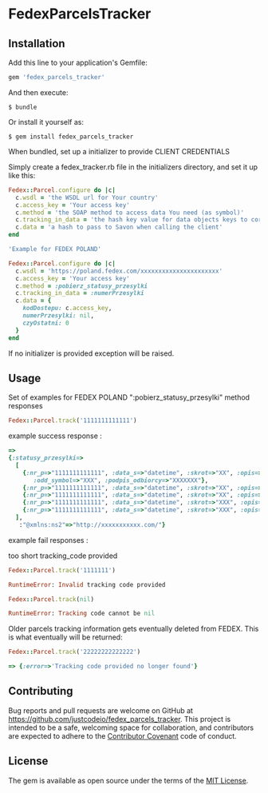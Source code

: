 # FedexParcelsTracker


## Installation

Add this line to your application's Gemfile:

```ruby
gem 'fedex_parcels_tracker'
```

And then execute:

    $ bundle

Or install it yourself as:

    $ gem install fedex_parcels_tracker

When bundled, set up a initializer to provide CLIENT CREDENTIALS

Simply create a fedex_tracker.rb file in the initializers directory, and set it up like this:

```ruby
Fedex::Parcel.configure do |c|
  c.wsdl = 'the WSDL url for Your country'
  c.access_key = 'Your access key'
  c.method = 'the SOAP method to access data You need (as symbol)'
  c.tracking_in_data = 'the hash key value for data objects keys to correspond with the tracking_code placement (as symbol)'
  c.data = 'a hash to pass to Savon when calling the client'
end

'Example for FEDEX POLAND'

Fedex::Parcel.configure do |c|
  c.wsdl = 'https://poland.fedex.com/xxxxxxxxxxxxxxxxxxxxxx'
  c.access_key = 'Your access key'
  c.method = :pobierz_statusy_przesylki
  c.tracking_in_data = :numerPrzesylki
  c.data = {
    kodDostepu: c.access_key,
    numerPrzesylki: nil,
    czyOstatni: 0
  }
end
```
If no initializer is provided exception will be raised.

## Usage
Set of examples for FEDEX POLAND ":pobierz_statusy_przesylki" method responses

```ruby
Fedex::Parcel.track('1111111111111')
```
example success response :
```ruby
=>
{:statusy_przesylki=>
  [
    {:nr_p=>"1111111111111", :data_s=>"datetime", :skrot=>"XX", :opis=>"Kurier doręczył przesyłkę do odbiorcy.",
       :odd_symbol=>"XXX", :podpis_odbiorcy=>"XXXXXXX"},
    {:nr_p=>"1111111111111", :data_s=>"datetime", :skrot=>"XX", :opis=>"Przesyłka wydana do doręczenia kurierowi FedEx.", :odd_symbol=>"XXX"},
    {:nr_p=>"1111111111111", :data_s=>"datetime", :skrot=>"XX", :opis=>"Przesyłka w oddziale FedEx.", :odd_symbol=>"XXX"},
    {:nr_p=>"1111111111111", :data_s=>"datetime", :skrot=>"XXX", :opis=>"Przesyłka w oddziale FedEx.", :odd_symbol=>"XXX"},
    {:nr_p=>"1111111111111", :data_s=>"datetime", :skrot=>"XXX", :opis=>"Przesyłka w oddziale FedEx.", :odd_symbol=>"XXX"}
  ],
   :"@xmlns:ns2"=>"http://xxxxxxxxxxx.com/"}
```
example fail responses :

too short tracking_code provided  
```ruby
Fedex::Parcel.track('1111111')

RuntimeError: Invalid tracking code provided
```

```ruby
Fedex::Parcel.track(nil)

RuntimeError: Tracking code cannot be nil
```

Older parcels tracking information gets eventually deleted from FEDEX.
This is what eventually will be returned:

```ruby
Fedex::Parcel.track('22222222222222')
```
```ruby
=> {:error=>'Tracking code provided no longer found'}
```
## Contributing

Bug reports and pull requests are welcome on GitHub at https://github.com/justcodeio/fedex_parcels_tracker. This project is intended to be a safe, welcoming space for collaboration, and contributors are expected to adhere to the [Contributor Covenant](http://contributor-covenant.org) code of conduct.


## License

The gem is available as open source under the terms of the [MIT License](http://opensource.org/licenses/MIT).
